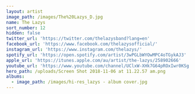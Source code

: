 ```yaml
---
layout: artist
image_path: /images/The%20Lazys_D.jpg
name: The Lazys
sort_number: 12
hidden: false
twitter_url: 'https://twitter.com/thelazysband?lang=en'
facebook_url: 'https://www.facebook.com/thelazysofficial/'
instagram_url: 'https://www.instagram.com/thelazys/'
spotify_url: 'https://open.spotify.com/artist/3wPGLbWYOwMPC4oTGykAJ3'
apple_url: 'https://itunes.apple.com/au/artist/the-lazys/258902666'
youtube_url: 'https://www.youtube.com/channel/UClxW-XHk7G64pROxIwr0KSg'
hero_path: /uploads/Screen Shot 2018-11-06 at 11.22.57 am.png
albums:
  - image_path: /images/hi-res_lazys - album cover.jpg
---
```


